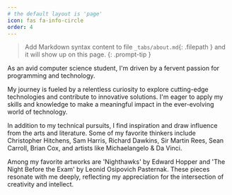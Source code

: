 ```yaml
---
# the default layout is 'page'
icon: fas fa-info-circle
order: 4
---
```


> Add Markdown syntax content to file `_tabs/about.md`{: .filepath } and it will show up on this page.
{: .prompt-tip }

 As an avid computer science student, I'm driven by a fervent passion for programming and technology.

 My journey is fueled by a relentless curiosity to explore cutting-edge technologies and contribute to innovative solutions. I'm eager to apply my skills and knowledge to make a meaningful impact in the ever-evolving world of technology. 

 In addition to my technical pursuits, I find inspiration and draw influence from the arts and literature. Some of my favorite thinkers include Christopher Hitchens, Sam Harris, Richard Dawkins, Sir Martin Rees, Sean Carroll, Brian Cox, and artists like Michaelangelo & Da Vinci.

 Among my favorite artworks are 'Nighthawks' by Edward Hopper and 'The Night Before the Exam' by Leonid Osipovich Pasternak. These pieces resonate with me deeply, reflecting my appreciation for the intersection of creativity and intellect.